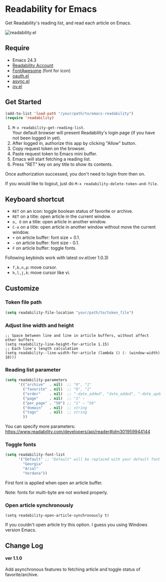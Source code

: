 # Readability for Emacs

Get Readability's reading list, and read each article on Emacs.

![readability.el](https://raw.githubusercontent.com/ShingoFukuyama/images/master/readability-el.gif)

## Require
+ Emacs 24.3
+ [Readability Account](https://readability.com/)
+ [FontAwesome](http://fortawesome.github.io/Font-Awesome/) (font for icon)
+ [oauth.el](https://github.com/psanford/emacs-oauth)
+ [async.el](https://github.com/jwiegley/emacs-async)
+ [ov.el](https://github.com/ShingoFukuyama/ov.el)

## Get Started

```cl
(add-to-list 'load-path "/your/path/to/emacs-readability")
(require 'readability)
```

1. `M-x readability-get-reading-list`.  
Your default browser will present Readability's login page (if you have not been logged in yet).
2. After logged in, authorize this app by clicking "Allow" button.
3. Copy request token on the browser.
4. Paste request token to Emacs mini buffer.
5. Emacs will start fetching a reading list.
6. Press "RET" key on any title to show its contents.

Once authorization successed, you don't need to login from then on.

If you would like to logout, just do `M-x readability-delete-token-and-file`.

## Keyboard shortcut

* `RET` on an icon: toggle boolean status of favorite or archive.
* `RET` on a title: open article in the current window.
* `o, O` on a title: open article in another window.
* `C-o` on a title: open article in another window without move the current window.
* `+` on article buffer: font size + 0.1.
* `-` on article buffer: font size - 0.1.
* `F` on article buffer: toggle fonts.

Following keybinds work with latest ov.el(ver 1.0.3)

* `f,b,n,p`: move cursor.
* `h,l,j,k`: move cursor like vi.

## Customize

### Token file path
```cl
(setq readability-file-location "your/path/to/token_file")
```

### Adjust line width and height
```
;; Space between line and line in article buffers, without affect other buffers
(setq readability-line-height-for-article 1.15)
;; Each line's length calculation
(setq readability--line-width-for-article (lambda () (- (window-width) 10)))
```

### Reading list parameter
```cl
(setq readability-parameters
      '(("archive"  . nil)  ;; "0", "1"
        ("favorite" . nil)  ;; "0", "1"
        ("order"    . nil)  ;; "-date_added", "date_added", "-date_updated", "date_updated"
        ("page"     . nil)  ;; "1" ~
        ("per_page" . "50") ;; "1" ~ "50"
        ("domain"   . nil)  ;; string
        ("tags"     . nil)  ;; string
        ))
```

You can specify more parameters: https://www.readability.com/developers/api/reader#idm301959944144

### Toggle fonts
```cl
(setq readability-font-list
      '("Default" ;; "Default" will be replaced with your default font
        "Georgia"
        "Arial"
        "Verdana"))
```

First font is applied when open an article buffer.

Note: fonts for multi-byte are not worked properly.

### Open article synchronously

```
(setq readability-open-article-synchronously t)
```

If you couldn't open article try this option. I guess you using Windows version Emacs.

## Change Log

#### ver 1.1.0
Add asynchronous features to fetching article and toggle status of favorite/archive.



